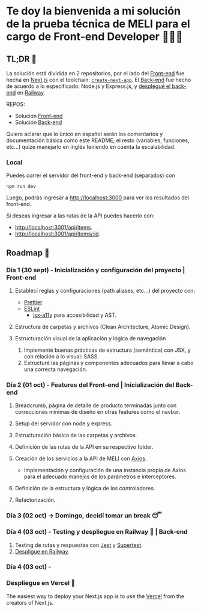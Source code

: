# Te doy la bienvenida a mi solución de la prueba técnica de MELI para el cargo de Front-end Developer 👨🏽‍💻

## TL;DR 👻 

La solución está dividida en 2 repositorios, por el lado del [Front-end](https://github.com/edgeorgie/meli-technical-test-next) fue hecha en [Next.js](https://nextjs.org/) con el toolchain: [`create-next-app`](https://github.com/vercel/next.js/tree/canary/packages/create-next-app). El [Back-end](https://github.com/edgeorgie/meli-technical-test-backend) fue hecho de acuerdo a lo especificado: Node.js y Express.js, y [desplegué el back-end](https://meli-technical-test-backend-production-78cf.up.railway.app/api/items) en [Railway](https://railway.app/).

REPOS: 
- Solución [Front-end](https://github.com/edgeorgie/meli-technical-test-next)
- Solución [Back-end](https://github.com/edgeorgie/meli-technical-test-backend)

Quiero aclarar que lo único en español serán los comentarios y documentación básica como este README, el resto (variables, funciones, etc...) quize manejarlo en inglés teniendo en cuenta la escalabilidad.

### Local
Puedes correr el servidor del front-end y back-end (separados) con
```
npm run dev
```

Luego, podrás ingresar a [http://localhost:3000](http://localhost:3000) para ver los resultados del front-end.

Si deseas ingresar a las rutas de la API puedes hacerlo con: 
- [http://localhost:3001/api/items](http://localhost:3001/api/items).
- [http://localhost:3001/api/items/:id](http://localhost:3001/api/items/:id).

## Roadmap 🏁

### Día 1 (30 sept) - Inicialización y configuración del proyecto | Front-end

1. Establecí reglas y configuraciones (path aliases, etc...) del proyecto con:
    - [Prettier](https://prettier.io/docs/en/index.html)
    - [ESLint](https://eslint.org/docs/latest/)
        - [jsx-a11y](https://www.npmjs.com/package/eslint-plugin-jsx-a11y) para accesibilidad y AST.

2. Estructura de carpetas y archivos (Clean Architecture, Atomic Design).
3. Estructuración visual de la aplicación y lógica de navegación
    1. Implementé buenas prácticas de estructura (semántica) con JSX, y con relación a lo visual: SASS.
    2. Estructuré las páginas y componentes adecuados para llevar a cabo una correcta navegación.

### Día 2 (01 oct) - Features del Front-end | Inicialización del Back-end

1. Breadcrumb, página de detalle de producto terminadas junto con correcciones mínimas de diseño en otras features como el navbar.

2. Setup del servidor con node y express.
3. Estructuración básica de las carpetas y archivos.
4. Definición de las rutas de la API en su respectivo folder.
5. Creación de los servicios a la API de MELI con [Axios](https://github.com/axios/axios).
    - Implementación y configuración de una instancia propia de Axios para el adecuado manejos de los parámetros e interceptores.
6. Definición de la estructura y lógica de los controladores.
7. Refactorización.

### Día 3 (02 oct) -> Domingo, decidí tomar un break 😴

### Día 4 (03 oct) - Testing y despliegue en Railway 🚀 | Back-end

1. Testing de rutas y respuestas con [Jest](https://jestjs.io/) y [Supertest](https://www.npmjs.com/package/supertest).
2. [Despligue en Railway](https://meli-technical-test-backend-production-78cf.up.railway.app/api/items).

### Día 4 (03 oct) -

### Despliegue en Vercel 🚀

The easiest way to deploy your Next.js app is to use the [Vercel](https://vercel.com/new?utm_medium=default-template&filter=next.js&utm_source=create-next-app&utm_campaign=create-next-app-readme) from the creators of Next.js.
